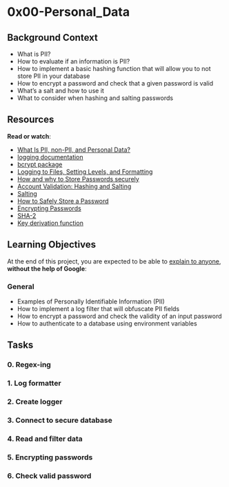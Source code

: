 # 0x00-Personal_Data

## Background Context

- What is PII?
- How to evaluate if an information is PII?
- How to implement a basic hashing function that will allow you to not store PII in your database
- How to encrypt a password and check that a given password is valid
- What’s a salt and how to use it
- What to consider when hashing and salting passwords

## Resources

**Read or watch**:

- [What Is PII, non-PII, and Personal Data?](https://piwik.pro/blog/what-is-pii-personal-data/)
- [logging documentation](https://docs.python.org/3/library/logging.html)
- [bcrypt package](https://github.com/pyca/bcrypt/)
- [Logging to Files, Setting Levels, and Formatting](https://www.youtube.com/watch?v=-ARI4Cz-awo)
- [How and why to Store Passwords securely](https://www.youtube.com/watch?v=8ZtInClXe1Q)
- [Account Validation: Hashing and Salting](https://www.youtube.com/watch?v=O4xNJsjtN6E)
- [Salting](https://en.wikipedia.org/wiki/Salt_(cryptography))
- [How to Safely Store a Password](https://codahale.com/how-to-safely-store-a-password/)
- [Encrypting Passwords](https://thehackernews.com/2014/04/securing-passwords-with-bcrypt-hashing.html)
- [SHA-2](https://en.wikipedia.org/wiki/SHA-2)
- [Key derivation function](https://en.wikipedia.org/wiki/Key_derivation_function)

## Learning Objectives

At the end of this project, you are expected to be able to [explain to anyone](https://fs.blog/2012/04/feynman-technique/), **without the help of Google**:

### General

- Examples of Personally Identifiable Information (PII)
- How to implement a log filter that will obfuscate PII fields
- How to encrypt a password and check the validity of an input password
- How to authenticate to a database using environment variables

## Tasks

### 0. Regex-ing

### 1. Log formatter

### 2. Create logger

### 3. Connect to secure database

### 4. Read and filter data

### 5. Encrypting passwords

### 6. Check valid password
